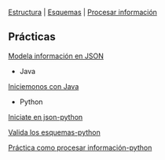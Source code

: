 [Estructura](./estructura.md)  |   [Esquemas](./esquemas.md)    |    [Procesar información](./python.md)

## Prácticas
  
[Modela información en JSON](modelado/modelo.md)
  
* Java
  
[Iniciemonos con Java](chuck/java/tarea_desdecero.md)


* Python
  
[Iniciate en json-python](./chuck/chuck.md)

[Valida los esquemas-python](./starwars/starwars.md)

[Práctica como procesar información-python](./validacion/pesquemas.md)
